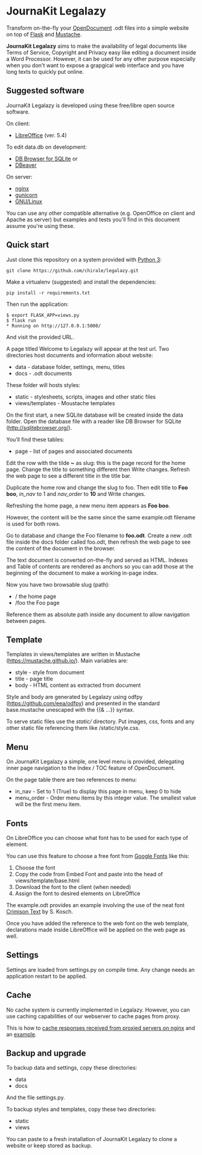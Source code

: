 # JournaKit Legalazy
Transform on-the-fly your [OpenDocument](https://www.libreoffice.org/discover/what-is-opendocument/) .odt files into a simple website on top of [Flask](http://flask.pocoo.org/) and [Mustache](https://mustache.github.io/).

**JournaKit Legalazy** aims to make the availability of legal documents like Terms of Service, Copyright and Privacy easy like editing a document inside a Word Processor. However, it can be used for any other purpose especially when you don't want to expose a grapgical web interface and you have long texts to quickly put online.

## Suggested software

JournaKit Legalazy is developed using these free/libre open source software.

On client:
  * [LibreOffice](https://www.libreoffice.org/) (ver. 5.4)

To edit data.db on development:
  * [DB Browser for SQLite](http://sqlitebrowser.org/) or
  * [DBeaver](https://dbeaver.io/download/)

On server:
  * [nginx](https://nginx.org/)
  * [gunicorn](http://gunicorn.org/)
  * [GNU/Linux](https://en.wikipedia.org/wiki/Linux_distribution)

You can use any other compatible alternative (e.g. OpenOffice on client and Apache as server) but examples and tests you'll find in this document assume you're using these.


## Quick start

Just clone this repository on a system provided with [Python 3](https://docs.python.org/3/):

    git clone https://github.com/chirale/legalazy.git

Make a virtualenv (suggested) and install the dependencies:

    pip install -r requirements.txt

Then run the application:

    $ export FLASK_APP=views.py
    $ flask run
    * Running on http://127.0.0.1:5000/

And visit the provided URL.

A page titled Welcome to Legalazy will appear at the test url.
Two directories host documents and information about website:

  * data - database folder, settings, menu, titles
  * docs - .odt documents

These folder will hosts styles:

  * static - stylesheets, scripts, images and other static files
  * views/templates - Moustache templates

On the first start, a new SQLite database will be created inside the data folder.
Open the database file with a reader like DB Browser for SQLite (http://sqlitebrowser.org/).

You’ll find these tables:

  * page - list of pages and associated documents

Edit the row with the tilde **~** as slug: this is the page record for the home page. Change the title to something different then Write changes. Refresh the web page to see a different title in the title bar.

Duplicate the home row and change the slug to foo. Then edit title to **Foo boo**, *in_nav* to 1 and *nav_order* to **10** and Write changes.

Refreshing the home page, a new menu item appears as **Foo boo**.

However, the content will be the same since the same example.odt filename is used for both rows.

Go to database and change the Foo filename to **foo.odt**. Create a new .odt file inside the docs folder called foo.odt, then refresh the web page to see the content of the document in the browser. 

The text document is converted on-the-fly and served as HTML. Indexes and Table of contents are rendered as anchors so you can add those at the beginning of the document to make a working in-page index.

Now you have two browsable slug (path):

  * / the home page
  * /foo the Foo page

Reference them as absolute path inside any document to allow navigation between pages.

## Template

Templates in views/templates are written in Mustache (https://mustache.github.io/). Main variables are:

  * style - style from document
  * title - page title
  * body - HTML content as extracted from document

Style and body are generated by Legalazy using odfpy (https://github.com/eea/odfpy) and presented in the standard base.mustache unescaped with the {{& ...}} syntax.

To serve static files use the *static/* directory. Put images, css, fonts and any other static file referencing them like /static/style.css.

## Menu

On JournaKit Legalazy a simple, one level menu is provided, delegating inner page navigation to the Index / TOC feature of OpenDocument.

On the page table there are two references to menu:

  * in_nav - Set to 1 (True) to display this page in menu, keep 0 to hide
  * menu_order - Order menu items by this integer value. The smallest value will be the first menu item.

## Fonts

On LibreOffice you can choose what font has to be used for each type of element.

You can use this feature to choose a free font from [Google Fonts](https://fonts.google.com/) like this:

 1. Choose the font
 2. Copy the code from Embed Font and paste into the head of views/template/base.html
 3. Download the font to the client (when needed)
 4. Assign the font to desired elements on LibreOffice

The example.odt provides an example involving the use of the neat font [Crimison Text](https://fonts.google.com/specimen/Crimson+Text) by S. Kosch.

Once you have added the reference to the web font on the web template, declarations made inside LibreOffice will be applied on the web page as well.

## Settings

Settings are loaded from settings.py on compile time. Any change needs an application restart to be applied.

## Cache

No cache system is currently implemented in Legalazy.
However, you can use caching capabilities of our webserver to cache pages from proxy.

This is how to [cache responses received from proxied servers on nginx](https://docs.nginx.com/nginx/admin-guide/content-cache/content-caching/) and an [example](https://www.nginx.com/resources/wiki/start/topics/examples/reverseproxycachingexample/).

## Backup and upgrade

To backup data and settings, copy these directories:

  * data
  * docs

And the file settings.py.

To backup styles and templates, copy these two directories:

  * static
  * views

You can paste to a fresh installation of JournaKit Legalazy to clone a website or keep stored as backup.

